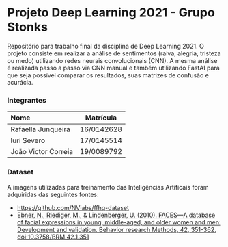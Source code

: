 # Projeto Deep Learning 2021 - Grupo Stonks
Repositório para trabalho final da disciplina de Deep Learning 2021. O projeto consiste em realizar a análise de sentimentos (raiva, alegria, tristeza ou medo) utilizando redes neurais convolucionais (CNN). A mesma análise é realizada passo a passo via CNN manual e também utilizando FastAI para que seja possível comparar os resultados, suas matrizes de confusão e acurácia.

### Integrantes
| Nome | Matrícula |
|:------------ |---|
| Rafaella Junqueira | 16/0142628 |
| Iuri Severo | 17/0145514 |
| João Victor Correia | 19/0089792 |

### Dataset

A imagens utilizadas para treinamento das Inteligências Artificais foram adquiridas das seguintes fontes:
* https://github.com/NVlabs/ffhq-dataset
* [Ebner, N., Riediger, M., & Lindenberger, U. (2010). FACES—A database of facial expressions in young, middle-aged, and older women and men: Development and validation. Behavior research Methods, 42, 351-362. doi:10.3758/BRM.42.1.351](http://hdl.handle.net/11858/00-001M-0000-0013-3A21-0)

